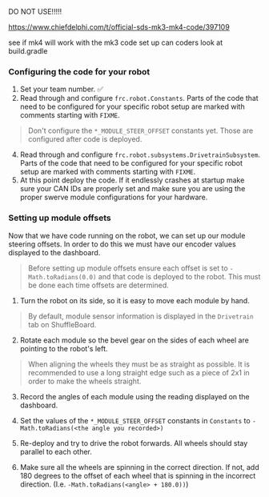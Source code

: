 DO NOT USE!!!!!

https://www.chiefdelphi.com/t/official-sds-mk3-mk4-code/397109

see if mk4 will work with the mk3 code
set up can coders
look at build.gradle

### Configuring the code for your robot

1. Set your team number. ✅
2. Read through and configure `frc.robot.Constants`. Parts of the code that need to be configured for your specific
robot setup are marked with comments starting with `FIXME`.
> Don't configure the `*_MODULE_STEER_OFFSET` constants yet. Those are configured after code is deployed.
4. Read through and configure `frc.robot.subsystems.DrivetrainSubsystem`. Parts of the code that need to be configured
for your specific robot setup are marked with comments starting with `FIXME`.
5. At this point deploy the code. If it endlessly crashes at startup make sure your CAN IDs are properly set and make
sure you are using the proper swerve module configurations for your hardware.

### Setting up module offsets

Now that we have code running on the robot, we can set up our module steering offsets. In order to do this we must have
our encoder values displayed to the dashboard.

> Before setting up module offsets ensure each offset is set to `-Math.toRadians(0.0)` and that code is deployed to the
> robot. This must be done each time offsets are determined.

1. Turn the robot on its side, so it is easy to move each module by hand.

> By default, module sensor information is displayed in the `Drivetrain` tab on ShuffleBoard.

2. Rotate each module so the bevel gear on the sides of each wheel are pointing to the robot's left.
> When aligning the wheels they must be as straight as possible. It is recommended to use a long straight edge such as
> a piece of 2x1 in order to make the wheels straight.

3. Record the angles of each module using the reading displayed on the dashboard.

4. Set the values of the `*_MODULE_STEER_OFFSET` constants in `Constants` to `-Math.toRadians(<the angle you recorded>)`
5. Re-deploy and try to drive the robot forwards. All wheels should stay parallel to each other.
6. Make sure all the wheels are spinning in the correct direction. If not, add 180 degrees to the offset of each wheel 
that is spinning in the incorrect direction. (I.e. `-Math.toRadians(<angle> + 180.0))`)
